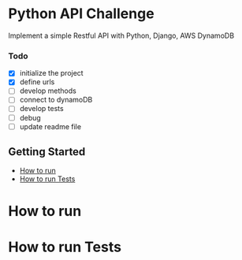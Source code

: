 # Python API Challenge
Implement a simple Restful API with Python, Django, AWS DynamoDB

### Todo
- [x] initialize the project  
- [x] define urls
- [ ] develop methods
- [ ] connect to dynamoDB
- [ ] develop tests
- [ ] debug
- [ ] update readme file

## Getting Started
- [How to run](#how-to-run)
- [How to run Tests](#how-to-tests)

# How to run

# How to run Tests

